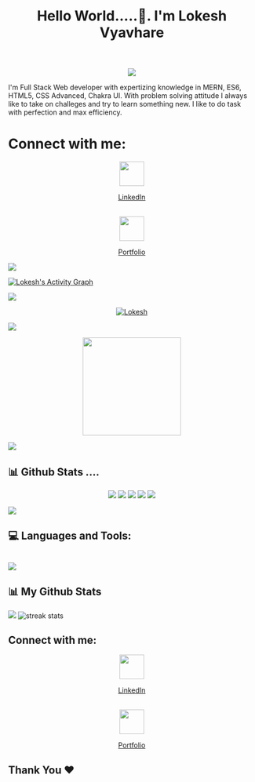 <header>
        <h1 align="center">Hello World.....👋. I'm Lokesh Vyavhare</h1>
        
</header>
    <main>
        <div align="center"><img align="center" src ='https://ouch-cdn2.icons8.com/lds3LvJKTzLzAwzAd1RRuIaaxF442Twkz_ub0sRycsg/rs:fit:256:160/czM6Ly9pY29uczgu/b3VjaC1wcm9kLmFz/c2V0cy9zdmcvMTM3/L2QwN2ZmNWI0LWE4/OGMtNGZhMi04MzAz/LTI2MDhiOGI0YzQw/YS5zdmc.png' />
        <br /></div>
        <p>I'm Full Stack Web developer with expertizing knowledge in MERN, ES6, HTML5, CSS Advanced, Chakra UI. With problem solving attitude I always like to take on challeges and try to learn something new. I like to do task with perfection and max efficiency.</p>
    </main>
    
<h1>Connect with me:</h1>

<div align="center">
        <a href="https://www.linkedin.com/in/lokesh-vyavhare-b242b2243/"><img width="50px" src="https://img.icons8.com/color/2x/linkedin.png"/><p float="left"> LinkedIn </p></a>
        <br/>
        <a href="https://lokeshvyavhare.github.io/"><img width="50px" src="https://img.icons8.com/external-flaticons-lineal-color-flat-icons/2x/external-portfolio-marketing-agency-flaticons-lineal-color-flat-icons.png"/><p float="left"> Portfolio </p></a>
        </div>
        



<img src="https://user-images.githubusercontent.com/73097560/115834477-dbab4500-a447-11eb-908a-139a6edaec5c.gif">

<!-- <img align="right" width=200px height=200px alt="side_sticker" src="https://media.giphy.com/media/TEnXkcsHrP4YedChhA/giphy.gif" /> -->


<!-- <img align="right"  src="https://media3.giphy.com/media/RbDKaczqWovIugyJmW/200.gif"> -->


<!--   <summary><b style ="text-align :center">⚡ Recent GitHub Activity</b></summary> -->
<!--   <br/> -->
   <a href="https://github.com/lokeshvyavhare"><img alt="Lokesh's Activity Graph" src="https://activity-graph.herokuapp.com/graph?username=lokeshvyavhare&custom_title=lokeshvyavhare's%20Contribution%20Graph&theme=react-dark" /></a>
  <br/>

<img src="https://user-images.githubusercontent.com/73097560/115834477-dbab4500-a447-11eb-908a-139a6edaec5c.gif">

<p align="center"><a href="https://github.com/ryo-ma/github-profile-trophy"><img src="https://github-profile-trophy.vercel.app/?username=lokeshvyavhare" alt="Lokesh" /></a></p>

<img src="https://user-images.githubusercontent.com/73097560/115834477-dbab4500-a447-11eb-908a-139a6edaec5c.gif">


<p align='center'>
<img src="https://media.giphy.com/media/WFZvB7VIXBgiz3oDXE/giphy.gif" width="200" height="200" frameBorder="0" class="giphy-embed" allowFullScreen></img></p>



<img src="https://user-images.githubusercontent.com/73097560/115834477-dbab4500-a447-11eb-908a-139a6edaec5c.gif">


 <h2> 📊 Github Stats ....</h2>
<p align="center">
<img src="http://github-profile-summary-cards.vercel.app/api/cards/profile-details?username=lokeshvyavhare&theme=solarized_dark">
<img src="http://github-profile-summary-cards.vercel.app/api/cards/repos-per-language?username=lokeshvyavhare&theme=solarized_dark">
<img src="http://github-profile-summary-cards.vercel.app/api/cards/most-commit-language?username=lokeshvyavhare&theme=solarized_dark">
<img src="http://github-profile-summary-cards.vercel.app/api/cards/stats?username=lokeshvyavhare&theme=solarized_dark">
<img src="http://github-profile-summary-cards.vercel.app/api/cards/productive-time?username=lokeshvyavhare&theme=solarized_dark&utcOffset=8">
	
</p>

<img src="https://user-images.githubusercontent.com/73097560/115834477-dbab4500-a447-11eb-908a-139a6edaec5c.gif">


<h2 align="left"> 💻 Languages and Tools:</h2>

<table align="center">
<!-- add tools  -->
</table>


<img src="https://user-images.githubusercontent.com/73097560/115834477-dbab4500-a447-11eb-908a-139a6edaec5c.gif">

## 📊 My Github Stats

<p align="left" style="margin-right:0px;padding-right:0px">
<img src="https://github-readme-stats.vercel.app/api?usernamelokeshvyavhare&theme=algolia">
<img alt="streak stats" src="https://github-readme-streak-stats.herokuapp.com/?user=lokeshvyavhare&theme=algolia" />
</p>




## Connect with me:

<div align="center">
        <a href="https://www.linkedin.com/in/lokesh-vyavhare-b242b2243/"><img width="50px" src="https://img.icons8.com/color/2x/linkedin.png"/><p float="left"> LinkedIn </p></a>
        <br/>
        <a href="https://lokeshvyavhare.github.io/"><img width="50px" src="https://img.icons8.com/external-flaticons-lineal-color-flat-icons/2x/external-portfolio-marketing-agency-flaticons-lineal-color-flat-icons.png"/><p float="left"> Portfolio </p></a>
        </div>



<h2 align='left'>Thank You ❤</h2>

 
<br>
        
